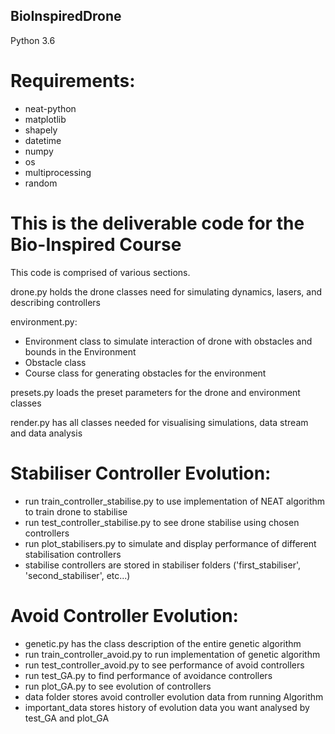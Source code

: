 ## BioInspiredDrone
Python 3.6

# Requirements:
- neat-python
- matplotlib
- shapely
- datetime
- numpy
- os
- multiprocessing
- random

# This is the deliverable code for the Bio-Inspired Course
This code is comprised of various sections.

drone.py holds the drone classes need for simulating dynamics, lasers, and describing controllers

environment.py:
  - Environment class to simulate interaction of drone with obstacles and bounds in the Environment
  - Obstacle class
  - Course class for generating obstacles for the environment

presets.py loads the preset parameters for the drone and environment classes

render.py has all classes needed for visualising simulations, data stream and data analysis

# Stabiliser Controller Evolution:
 - run train_controller_stabilise.py to use implementation of NEAT algorithm to train drone to stabilise
 - run test_controller_stabilise.py to see drone stabilise using chosen controllers
 - run plot_stabilisers.py to simulate and display performance of different stabilisation controllers
 - stabilise controllers are stored in stabiliser folders ('first_stabiliser', 'second_stabiliser', etc...)

# Avoid Controller Evolution:
- genetic.py has the class description of the entire genetic algorithm
- run train_controller_avoid.py to run implementation of genetic algorithm
- run test_controller_avoid.py to see performance of avoid controllers
- run test_GA.py to find performance of avoidance controllers
- run plot_GA.py to see evolution of controllers
- data folder stores avoid controller evolution data from running Algorithm
- important_data stores history of evolution data you want analysed by test_GA and plot_GA
